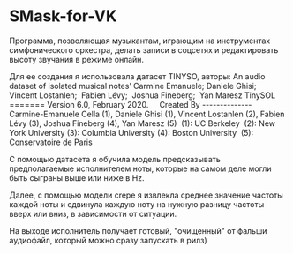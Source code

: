# SMask-for-VK

Программа, позволяющая музыкантам, играющим на инструментах симфонического оркестра, делать записи в соцсетях и редактировать высоту звучания в режиме онлайн. 

Для ее создания я использовала датасет TINYSO, авторы:
An audio dataset of isolated musical notes’
Carmine Emanuele; Daniele Ghisi; 
Vincent Lostanlen; 
Fabien Lévy; 
Joshua Fineberg; 
Yan Maresz
TinySOL ======= Version 6.0, February 2020.  
 
Created By --------------
Carmine-Emanuele Cella 
(1), Daniele Ghisi 
(1), Vincent Lostanlen 
(2), Fabien Lévy 
(3), Joshua Fineberg 
(4), Yan Maresz 
(5)  (1): UC Berkeley 
(2): New York University
(3): Columbia University
(4): Boston University 
(5): Conservatoire de Paris

С помощью датасета я обучила модель предсказывать предполагаемые исполнителем ноты, которые на самом деле могли быть сыграны выше или ниже в Hz. 

Далее, с помощью модели crepe я извлекла среднее значение частоты каждой ноты и сдвинула каждую ноту на нужную разницу частоты вверх или вниз, в зависимости от ситуации.

На выходе исполнитель получает готовый, "очищенный" от фальши аудиофайл, который можно сразу запускать в рилз)
